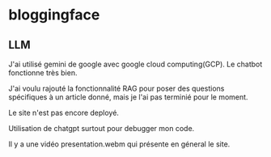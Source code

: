 # bloggingface


## LLM
J'ai utilisé gemini de google avec google cloud computing(GCP).
Le chatbot fonctionne très bien.

J'ai voulu rajouté la fonctionnalité RAG pour poser des questions spécifiques à un article donné,
mais je l'ai pas terminié pour le moment.

Le site n'est pas encore deployé.

Utilisation de chatgpt surtout pour debugger mon code.

Il y a une vidéo presentation.webm qui présente en géneral le site.